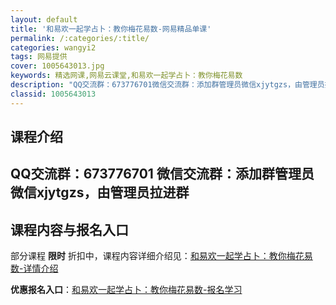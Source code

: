 ```yaml
---
layout: default
title: '和易欢一起学占卜：教你梅花易数-网易精品单课'
permalink: /:categories/:title/
categories: wangyi2
tags: 网易提供
cover: 1005643013.jpg
keywords: 精选网课,网易云课堂,和易欢一起学占卜：教你梅花易数
description: "QQ交流群：673776701微信交流群：添加群管理员微信xjytgzs，由管理员拉进群---------------------------------------------------"
classid: 1005643013
---
```


## 课程介绍

QQ交流群：673776701
微信交流群：添加群管理员微信xjytgzs，由管理员拉进群
--------------------------------------------------------------------------------

## 课程内容与报名入口

部分课程 **限时** 折扣中，课程内容详细介绍见：[和易欢一起学占卜：教你梅花易数-详情介绍](https://study.163.com/course/introduction/1005643013.htm?share=1&shareId=1025206652&utm_campaign=share&utm_medium=iphoneShare&utm_source=&utm_u=1025206652)

**优惠报名入口**：[和易欢一起学占卜：教你梅花易数-报名学习](https://study.163.com/course/introduction/1005643013.htm?share=1&shareId=1025206652&utm_campaign=share&utm_medium=iphoneShare&utm_source=&utm_u=1025206652)

